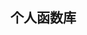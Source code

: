 <!--
 * @Author: lxf
 * @Date: 2023-02-16 14:49:14
 * @LastEditors: lxf
 * @LastEditTime: 2023-02-16 14:49:27
 * @FilePath: \JSTools\readme.md
-->
## 个人函数库
